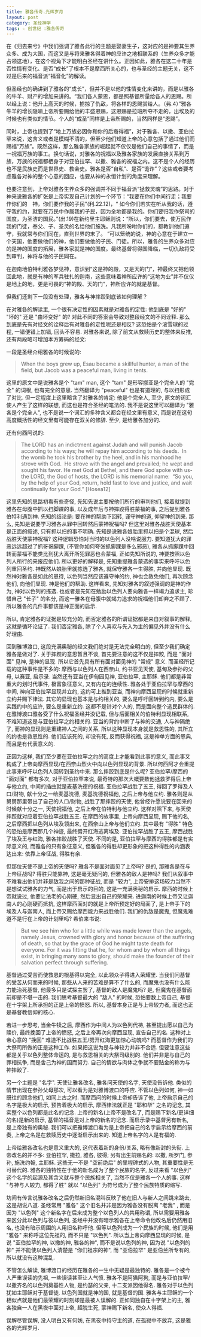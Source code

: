 ```yaml
---
title: 雅各传奇.光辉岁月
layout: post
category: 圣经神学
tags: ☆ 创世纪 :雅各传奇
---
```


在《归去来兮》中我们强调了雅各此行的主题是娶妻生子，这对应的是神要其生养众多、成为大国，而这又是与将来雅各得着神的应许之地相联系的（生养众多才能占领这地），在这个视角下才能明白圣经在讲什么。正因如此，雅各在这二十年是否性情有变化、是否“成长”了根本不是摩西所关心的，也与圣经的主题无关，这不过是后来的福音派“福音化”的解读。

但圣经也的确讲到了雅各的“成长”，但并不是以他的性情变化来讲的，而是以雅各的牛羊、财产的增加来讲的。“我们各人蒙恩，都是照基督所量给各人的恩赐。所以经上说：他升上高天的时候，掳掠了仇敌，将各样的恩赐赏给人。（弗.4）”雅各牛羊的增长隐喻上帝所要赐给他的丰盛恩赐，这恩赐是拉班所夺不走的，出埃及的时候也有类似的情节。个人的“成圣”同样是上帝所赐的，当然同样是“恩赐”。

同时，上帝也提到了“地上万族必因你和你的后裔得福”，对于雅各、以撒、亚伯拉罕来说，这含义或者是模糊不清的，但至少他们知道上帝的心意包括了通过他们而赐福“万族”。既然这样，那么雅各家族的崛起就不仅仅是他们自己的事情了，而是一祝福万族的事工。换句话说，对雅各的祝福以及雅各家族的发展直接关系到万族，万族的祝福都栖身于对亚伯拉罕、以撒、雅各的祝福之内。这不是个人的经历也不是民族史而是世界史、教会史。雅各是否“自私”、是否“诡诈”？这些或者要考虑雅各对神的整个心意的回应，也要从神的永恒计划的角度来理解。

也要注意到，上帝对雅各生养众多的强调并不同于福音派“拯救灵魂”的思路。对于神来说雅各的扩张是上帝实现自己计划的一个环节：“我要在你们中间行走；我要作你们的　神，你们要作我的子民”(利.22.12)，“ 如今你们若实在听从我的话，遵守我的约，就要在万民中作属我的子民，因为全地都是我的。你们要归我作祭司的国度，为圣洁的国民。”(出.19)在新约里主耶稣则说：“所以，你们要去，使万民作我的门徒，奉父、子、圣灵的名给他们施洗。凡我所吩咐你们的，都教训他们遵守，我就常与你们同在，直到世界的末了。 ”可以笼统的说，神的心意在于建立一个天国，他要做他们的神，他们要做他的子民、门徒。所以，雅各的生养众多对应的是神的国度的拓展，雅各家就是神的国度。最终基督将得国降临，一切仇敌将受到审判，神将与他的子民同在。

在迦南地伯特利雅各梦见神，意识到“这是神的殿，又是天的门”，神最终又把他领回此地，就是有神的军兵驻扎的迦南，这些意味着神所应许的“这地为业”并不仅仅是地上的地，更是可畏的“神的殿、天的门”，神所应许的就是基督。

但我们还剩下一段没有处理，雅各与神摔跤到底该如何理解？

在对雅各的解读里, 一个很有决定性的因素就是对雅各的定性: 他到底是 "好的"  "坏的" 还是 "由坏变好" 的? 对此不同的答案会导致对整段经文的不同诠释. 那么到底是先有对经文的诠释后有对雅各的定性呢还是相反? 这恐怕是个滚雪球的过程, 一错便错上加错, 回头不容易. 对雅各来说, 除了前文从救赎历史的整体来反推, 还有两段略可增加本方筹码的经文:

一段是圣经介绍雅各的时候说的:

> When the boys grew up, Esau became a skillful hunter, a man of the field, but Jacob was a peaceful man, living in tents.

这里的原文中是说雅各是个 "tam" man, 这个 "tam" 是形容挪亚是个完全人的 "完全" 的词根, 也有完全的意思. 当然翻译为 "peaceful" 也是有道理的, 与以扫形成了对比. 但一定程度上这里暗含了对雅各的肯定: 他是个完全人, 至少, 原文的词汇使人产生了这样的联想, 而这也是符合圣经的笔法的. 我不是说这里可以翻译为 "雅各是个完全人", 也不是说一个词汇的多种含义都会在经文里有意义, 而是说在这句高度概括性的经文里有可能存在双关的修辞. 至少, 是给雅各加分的.

还有何西阿说的:

> ​​​​​​​​The LORD has an indictment against Judah ​​​​​​​and will punish Jacob according to his ways; ​​​​​​​he will repay him according to his deeds. ​​​ ​​​​​​​​In the womb he took his brother by the heel, ​​​​​​​and in his manhood he strove with God. ​​​ ​​​​​​​​He strove with the angel and prevailed; ​​​​​​​he wept and sought his favor. ​​​​​​​He met God at Bethel, ​​​​​​​and there God spoke with us- ​​​ ​​​​​​​​the LORD, the God of hosts, ​​​​​​​the LORD is his memorial name: ​​​ ​​​​​​​​“So you, by the help of your God, return, ​​​​​​​hold fast to love and justice, ​​​​​​​and wait continually for your God.” ​[Hosea12]

这里先知的思路初看有些奇怪, 先知先说主要按他们所行的审判他们, 接着就提到雅各在母腹中抓以扫脚踝的事, 以及成年后与神摔跤得胜蒙福的事, 之后提到雅各伯特利遇到神. 先知的结论是: 要在神的帮助下回转, 谨守神的道, 仰望神的到来. 那么, 先知是说要学习雅各从罪中回转然后蒙神祝福吗? 但这里对雅各战胜天使基本是正面的叙述, 只有抓以扫的事不明确. 先知是说雅各娘胎里抓以扫是个混球, 然后战胜天使蒙神祝福? 这种逻辑恐怕对当时的以色列人没啥说服力. 要知道犹大的罪恶远远超过了抓哥哥脚踝, (不管你如何夸张抓脚踝是多么邪恶), 雅各从抓脚踝中回转而蒙福不能类比到犹大离开所犯罪恶也会蒙福, 正如先知所说的, 神要按照以色列人所行的来报应他们. 所以更好的解释是, 先知重提雅各蒙选的事实来呼吁以色列重回圣约. 神既然从娘胎里就拣选了雅各, 就保守雅各一生得胜, 并向他显现. 既然神对雅各是如此的恩待, 以色列当然应该遵守神的约, 神也会赦免他们, 再次顾念他们, 向他们显现. 神是他们的帮助. 这样看来, 先知对雅各的叙述强调的是神的作为, 神对以色列的拣选. 也或者是先知在勉励以色列人要向雅各一样竭力追求主, 珍惜自己 "长子" 的名分, 而这一雅各在母腹中就竭力追求的祝福他们却弃之不顾了. 所以雅各的几件事都该是神正面的启示.

所以, 肯定雅各的证据是较充分的, 而否定雅各的所谓证据都是来自对叙事的解释, 这就是循环论证了. 我们否定雅各, 除了个人喜欢与先入为主的偏见外并没有什么好理由.

回到雅博渡口, 这段充满奥秘的经文我们绝对是无法完全明白的, 但至少我们确定雅各是做对了. 关于摔跤的意思暂且不谈, 首先要注意的这不仅是摔跤, 而是 "面对面" 见神, 是神的显现. 所以它首先具有所有面对面见神的 "常规" 意义. 而圣经所记载的这种事件是不多的: 摩西与以色列人在西奈山, 约书亚见天使, 基甸及参孙的父母, 以赛亚, 启示录. 当然还有亚当在伊甸园见神, 亚伯拉罕, 主耶稣. 他们都是非常重大的划时代事件, 极富象征意义, 又有内在的连续性. 雅各处于亚伯拉罕与摩西的中间, 神向亚伯拉罕显现并立约, 这约可上推到亚当, 而神向摩西显现的时候就重新立约并赐下律法. 其它的显现也基本是与约相关的, 要么是呼吁回转到约内, 要么是实践约中的应许, 要么是重新立约. 这都不是针对个人的, 而是面向整个选民群体的. 在雅博渡口雅各受了什么祝福圣经并没记载, 但与后面相关的伯特利显现相联系, 不难知道这是与亚伯拉罕之约相关的. 亚当的背约中断了与神的交通, 人与神隔绝了, 而神的显现则是重建神人之间的关系, 所以这种显现本身就是救恩性的, 其所立的约也是救恩性的. 他们应该死的, 却没有死, 反而获得祝福, 这是神单方面的恩典, 而且是有代表意义的. 

正因为这样, 我们至少要在亚伯拉罕之约的高度上才能看到此事的意义, 而此事又构成了上帝向摩西显现/在西奈山烈火中向以色列显现的背景. 所以何西阿才会重提此事来呼吁以色列人回转到圣约中来. 那么摔跤到底是什么呢? 亚伯拉罕/摩西的 "面对面" 都有多次, 对于亚伯拉罕来说, 最奇特的那次大概要数他拯救罗得后上帝与他立约, 中间的插曲就是麦基洗德的祝福. 亚伯拉罕战胜了五王, 得回了罗得及人口/财物, 献十分之一给麦基洗德, 麦基洗德祝福他, 之后上帝与他立约. 雅各则是从舅舅那里带出了自己的人口/财物, 战胜了那摔跤的天使, 他曾经许愿说要在回来的时候献十分之一, 天使祝福他, 之后上帝在伯特利与他立约. 这样对照下来, 与天使摔跤就对应着亚伯拉罕战胜五王. 在摩西的故事里, 上帝向摩西显现, 赐下他的名, 之后摩西把以色列从埃及领出来, 在西奈山上帝与他们立约. 其中最有 "得胜" 特色的恐怕是摩西那几个神迹, 最终劈开红海逃离埃及. 亚伯拉罕战胜了五王, 摩西战胜了埃及王与红海, 雅各摔跤战胜了天使. 不同的是, 亚伯拉罕与摩西的得胜都是有实际意义的, 而雅各的只有象征意义, 但雅各的得胜却更形象的把这种得胜的内涵表达出来: 依靠上帝征战, 得胜有余. 

但那位天使不是上帝的天使吗? 雅各不是面对面见了上帝吗? 是的, 那雅各是在与上帝征战吗? 得胜只能靠神, 这是毫无疑问的, 但雅各的敌人是神吗? 我们从叙事中不难看出他们并非是敌我之间的那种征战, 而是 "较力", 上帝安排这场较力当然不是想试试雅各的力气, 而是出于启示的目的, 这是一充满奥秘的启示. 摩西的时候上帝就说过, 他要让法老的心刚硬, 然后显出自己的荣耀来. 进迦南的时候上帝又让迦南人的心刚硬而抵抗, 这样摩西面对的就是上帝所预定好的局面了, 是上帝手下的埃及人与迦南人, 而上帝又赐给摩西能力来战胜他们. 我们的仇敌是魔鬼, 但魔鬼难道不是行在上帝的计划里吗? 希伯来书说:

> But we see him who for a little while was made lower than the angels, namely Jesus, crowned with glory and honor because of the suffering of death, so that by the grace of God he might taste death for everyone. For it was fitting that he, for whom and by whom all things exist, in bringing many sons to glory, should make the founder of their salvation perfect through suffering. 

基督通过受苦而使救恩的根基得以完全, 以此领众子得进入荣耀里. 当我们问基督的受苦从何而来的时候, 那些从人来的苦难是算不了什么的, 而魔鬼也没有什么能力能治死基督, 他最多只是试探主罢了, 基督的敌人是魔鬼吗? 是, 但魔鬼在基督面前却是不堪一击的. 我们思考基督最大的 "敌人" 的时候, 恐怕要数上帝自己, 基督在十字架上所承担的正是上帝的愤怒. 所以, 基督本身正是与上帝较力者, 而这也正是基督教信仰的核心.

若进一步思考, 当金牛犊之后, 摩西作为中间人为以色列代祷, 甚至提出愿以自己为赎价, 最终挽回了上帝的愤怒, 之后上帝再次向摩西显现, 宣告自己的名. 这种对上帝心意的 "挽回" 难道不比战胜五王/劈开红海更加惊心动魄吗? 而基督作为我们的大祭司所做的正是这种工作. 如果把这说为是与神较力并非不合适. 但要注意这些都是关乎以色列整体命运的, 是与救恩相关的大祭司级别的. 他们并非是与自己的罪相抗争, 而是舍己为神的国而努力. 自己的情欲与肉体之争就不要贴金的称为与神摔跤了.

另一个主题是 "名字". 天使让雅各改名, 雅各问天使的名字, 天使没告诉他. 类似的情节出现在参孙父母那次, 可以看为是对雅博渡口的呼应. 不管以色列如何, 神一如既往的顾念他们, 如同上古之时. 而摩西问的时候上帝却告诉了他, 上帝启示自己的名字是极大的启示, 预告着极大的启示, 摩西律法就正是 "耶和华" 之名的记念, 其实整个以色列都是此名的记念. 上帝的新名(上帝不是改名了, 而是赐下新名/更详细的名)是新的启示, 基督的福音是对上帝的新名的记念. 而启示录中基督另有新名, 是上帝独有的奥秘. 我们可以把雅博渡口看为是上帝把自己的名字启示给摩西的前奏, 上帝之名是在救赎历史中逐渐启示出来的. 知道上帝名字的人是有福的.

上帝给雅各改名也是意义重大的, 这代表着新的身份/关系, 略有像新封的头衔. 上帝改名的并不多: 亚伯拉罕, 撒拉, 雅各, 彼得; 另有出生前赐名的: 以撒, 所罗门, 参孙, 施洗约翰, 主耶稣. 这些无一不是 "空前绝后" 的里程碑式的人物, 其重要性是无可替代的. 雅各的独特性在于他的新名成为了整个民族的名字, 反过来看 "以色列" 这个名字的起源及其含义就与整个民族相关了, 当然不仅是雅各一个人的事. 这样 "与神与人较力, 都得了胜" 就以 "以色列" 为符号成为了整个民族特质的缩写.

坊间有传言说雅各改名之后仍然新旧名混叫反映了他在旧人与新人之间跳来跳去, 这是胡说八道. 圣经常用 "雅各" 这个旧名并非是因为雅各没有脱离 "老我" , 而是因为 "以色列" 这个新名字在后来成为整个以色列人的共用称谓, 所以需要用雅各来区分此以色列与彼以色列, 圣经中并没有暗示雅各在上帝命令他改名后仍然用旧名, 也没有暗示周围的人用旧名称呼他. 但等以色列成为一个民族的时候, 他们是用 "雅各" 来称呼这位先祖的, 而不只是 "以色列". 所以当上帝向摩西显现的时候, 是说 "亚伯拉罕的神, 以撒的神, 雅各的神", 而不是说以色列的神, 因为说 "以色列的神" 并不能使以色列人清楚是 "你们祖宗的神", 而 "亚伯拉罕" 是亚伯兰所专有的, 所以就没有这种混乱. 

不管怎么解读, 雅博渡口的经历在雅各的一生中无疑是最独特的. 雅各是一个被今人严重误读的先祖, 一些误读甚至让人气愤. 雅各不是阿猫阿狗, 而是与亚伯拉罕/以撒齐名的以色列奠基性人物, 是约瑟的父亲, 十二支派因他得名. 雅各对于以色列犹如主耶稣对于基督徒. 以色列国就是神的国, 就是基督的国. 雅各与主耶稣的一个相似点就是他们最荣耀的时刻却是最被人误解的. 正如同独自在十字架上的主, 雅各独自一人在黑夜中面对上帝, 超脱生死, 蒙神赐下新名, 使众人得福. 

误解尽管误解, 没人明白又有何妨, 在黑夜中持守主的道, 在孤寂中不放弃, 这是雅各的光辉岁月.